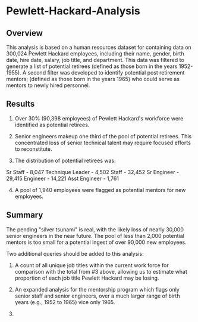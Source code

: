 # Pewlett-Hackard-Analysis

## Overview 

This analysis is based on a human resources dataset for containing data on 300,024 Pewlett Hackard employees, including their name, gender, birth date, hire date, salary, job title, and department. This data was filtered to generate a list of potential retirees (defined as those born in the years 1952-1955). A second filter was developed to identify potential post retirement mentors; (defined as those born in the years 1965) who could serve as mentors to newly hired personnel. 

## Results

1. Over 30% (90,398 employees) of Pewlett Hackard's workforce were identified as potential retirees.

2. Senior engineers makeup one third of the pool of potential retirees. This concentrated loss of senior technical talent may require focused efforts to reconstitute.

3. The distribution of potential retirees was:

  Sr Staff          -  8,047
  Technique Leader  -  4,502
  Staff             - 32,452
  Sr Engineer       - 29,415
  Engineer          - 14,221
  Asst Engineer     -  1,761
 
4. A pool of 1,940 employees were flagged as potential mentors for new employees.

## Summary

The pending "silver tsunami" is real, with the likely loss of nearly 30,000 senior engineers in the near future. The pool of less than 2,000 potential mentors is too small for a potential ingest of over 90,000 new employees.

Two additional queries should be added to this analysis:

1. A count of all unique job titles within the current work force for comparison with the total from #3 above, allowing us to estimate what proportion of each job title Pewlett Hackard may be losing.

2. An expanded analysis for the mentorship program which flags only senior staff and senior engineers, over a much larger range of birth years (e.g., 1952 to 1965) vice only 1965.
3. 


